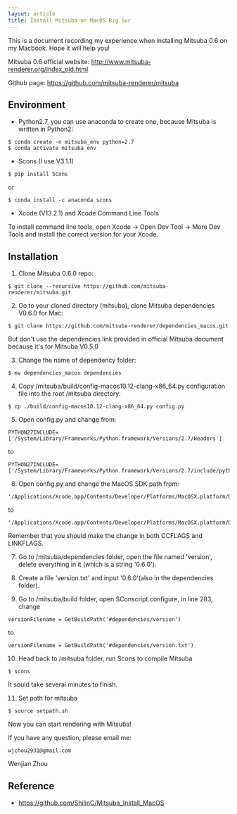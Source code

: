 ```yaml
---
layout: article
title: Install Mitsuba on MacOS Big Sur
---
```


This is a document recording my experience when installing Mitsuba 0.6 on my Macbook. Hope it will help you!

Mitsuba 0.6 official website: http://www.mitsuba-renderer.org/index_old.html

Github page: https://github.com/mitsuba-renderer/mitsuba

## Environment

* Python2.7, you can use anaconda to create one, because Mitsuba is written in Python2:

```
$ conda create -n mitsuba_env python=2.7
$ conda activate mitsuba_env
```

* Scons (I use V3.1.1)

```
$ pip install SCons
```

or

```
$ conda install -c anaconda scons
```

* Xcode (V13.2.1) and Xcode Command Line Tools

To install command line tools, open Xcode -> Open Dev Tool -> More Dev Tools and install the correct version for your Xcode.

## Installation

1. Clone Mitsuba 0.6.0 repo:

```
$ git clone --recursive https://github.com/mitsuba-renderer/mitsuba.git
```

2. Go to your cloned directory (mitsuba), clone Mitsuba dependencies V0.6.0 for Mac:

```
$ git clone https://github.com/mitsuba-renderer/dependencies_macos.git
```

But don't use the dependencies link provided in official Mitsuba document because it's for Mitsuba V0.5.0

3. Change the name of dependency folder:

```
$ mv dependencies_macos dependencies
```

4. Copy /mitsuba/build/config-macos10.12-clang-x86_64.py configuration file into the root /mitsuba directory:

```
$ cp ./build/config-macos10.12-clang-x86_64.py config.py
```

5. Open config.py and change from:

```
PYTHON27INCLUDE= ['/System/Library/Frameworks/Python.framework/Versions/2.7/Headers']
```

to

```
PYTHON27INCLUDE= ['/System/Library/Frameworks/Python.framework/Versions/2.7/include/python2.7/']
```

6. Open config.py and change the MacOS SDK path from:

```
'/Applications/Xcode.app/Contents/Developer/Platforms/MacOSX.platform/Developer/SDKs/MacOSX10.12.sdk'
```

to

```
'/Applications/Xcode.app/Contents/Developer/Platforms/MacOSX.platform/Developer/SDKs/MacOSX.sdk'
```

Remember that you should make the change in both CCFLAGS and LINKFLAGS.

7. Go to /mitsuba/dependencies folder, open the file named 'version', delete everything in it (which is a string '0.6.0').

8. Create a file 'version.txt' and input '0.6.0'(also in the dependencies folder).

9. Go to /mitsuba/build folder, open SConscript.configure, in line 283, change

```
versionFilename = GetBuildPath('#dependencies/version')
```

to

```
versionFilename = GetBuildPath('#dependencies/version.txt')
```

10. Head back to /mitsuba folder, run Scons to compile Mitsuba

```
$ scons
```

It sould take several minutes to finish.

11. Set path for mitsuba

```
$ source setpath.sh
```

Now you can start rendering with Mitsuba!

If you have any question, please email me:

```
wjchou2931@gmail.com
```

Wenjian Zhou

## Reference

* https://github.com/ShilinC/Mitsuba_Install_MacOS

